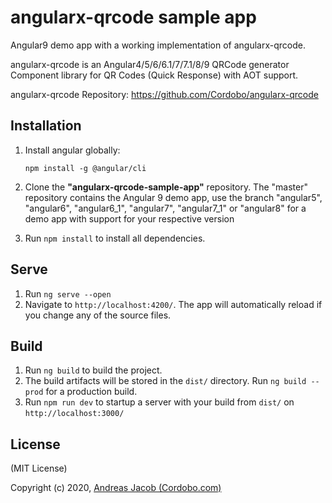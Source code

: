 # angularx-qrcode sample app
Angular9 demo app with a working implementation of angularx-qrcode.

angularx-qrcode is an Angular4/5/6/6.1/7/7.1/8/9 QRCode generator Component library for QR Codes (Quick Response) with AOT support.

angularx-qrcode Repository: https://github.com/Cordobo/angularx-qrcode

## Installation

1. Install angular globally:

    ```npm install -g @angular/cli```
2. Clone the **"angularx-qrcode-sample-app"** repository. The "master" repository contains the Angular 9 demo app,
use the branch "angular5", "angular6", "angular6_1", "angular7", "angular7_1" or "angular8" for a demo app with support for your respective version
3. Run `npm install` to install all dependencies.

## Serve

1. Run `ng serve --open`
2. Navigate to `http://localhost:4200/`. The app will automatically reload if you change any of the source files.

## Build

1. Run `ng build` to build the project.
2. The build artifacts will be stored in the `dist/` directory. Run `ng build --prod` for a production build.
3. Run `npm run dev` to startup a server with your build from `dist/` on `http://localhost:3000/`

## License
(MIT License)

Copyright (c) 2020, [Andreas Jacob (Cordobo.com)](http://cordobo.com/)